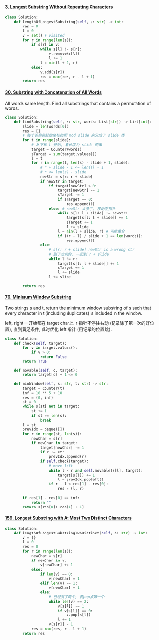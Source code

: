 #### [3. Longest Substring Without Repeating Characters](https://leetcode.cn/problems/longest-substring-without-repeating-characters/)

```python
class Solution:
    def lengthOfLongestSubstring(self, s: str) -> int:
        res = 0
        l = 0
        v = set() # visited
        for r in range(len(s)):
            if s[r] in v:
                while s[l] != s[r]:
                    v.remove(s[l])
                    l += 1
                l = min(l + 1, r)
            else:
                v.add(s[r])
                res = max(res, r - l + 1)
        return res
```



#### [30. Substring with Concatenation of All Words](https://leetcode.cn/problems/substring-with-concatenation-of-all-words/)

All words same length. Find all substrings that contains a permutation of words.

```python
class Solution:
    def findSubstring(self, s: str, words: List[str]) -> List[int]:
        slide = len(words[0])
        res = []
        # 每个答案的起始坐标按照 mod slide 来分成了 slide 类
        for t in range(slide):
            # 从下标 t 开始, 看长度为 slide 的串
            target = Counter(words)
            sTarget = sum(target.values())
            l = t
            for r in range(l, len(s) - slide + 1, slide):
                # r + slide - 1 <= len(s) - 1
                # r <= len(s) - slide
                newStr = s[r: r + slide]
                if newStr in target:
                    if target[newStr] > 0:
                        target[newStr] -= 1
                        sTarget -= 1
                        if sTarget == 0:
                            res.append(l)
                    else: # newStr 太多了, 移动左指针
                        while s[l: l + slide] != newStr:
                            target[s[l: l + slide]] += 1
                            sTarget += 1
                            l += slide
                        l = min(l + slide, r) # 可能重合
                        if ((r - l) / slide + 1 == len(words)):
                            res.append(l)
                else:
                    # s[r: r + slide] newStr is a wrong str
                    # 删了之前的, 一起到 r + slide
                    while l != r:
                        target[s[l: l + slide]] += 1
                        sTarget += 1
                        l += slide
                    l += slide

        return res
```



#### [76. Minimum Window Substring](https://leetcode.cn/problems/minimum-window-substring/)

Two strings s and t, return the minimum window substring of s such that every character in t (including duplicates) is included in the window.

left, right 一开始都在 target char上. r 指针不停往右动 (记录除了第一次的好位置), 直到满足条件, 此时优化 left 指针 (用记录的位置跳).

```python
class Solution:
    def check(self, target):
        for v in target.values():
            if v > 0:
                return False
        return True

    def movable(self, c, target):
        return target[c] + 1 <= 0

    def minWindow(self, s: str, t: str) -> str:
        target = Counter(t)
        inf = 10 ** 5 + 10
        res = (0, inf)
        st = 0
        while s[st] not in target:
            st += 1
            if st >= len(s):
                break
        l = st
        prevIdx = deque([])
        for r in range(st, len(s)):
            newChar = s[r]
            if newChar in target:
                target[newChar] -= 1
                if r != st:
                    prevIdx.append(r)
                if self.check(target):
                    # move left
                    while l < r and self.movable(s[l], target):
                        target[s[l]] += 1
                        l = prevIdx.popleft()
                    if r - l < res[1] - res[0]:
                        res = (l, r)
   
        if res[1] - res[0] == inf:
            return ""
        return s[res[0]: res[1] + 1]
```



#### [159. Longest Substring with At Most Two Distinct Characters](https://leetcode.cn/problems/longest-substring-with-at-most-two-distinct-characters/)

```python
class Solution:
    def lengthOfLongestSubstringTwoDistinct(self, s: str) -> int:
        v = {}
        l = 0
        res = 0
        for r in range(len(s)):
            newChar = s[r]
            if newChar in v:
                v[newChar] += 1
            else:
                if len(v) == 0:
                    v[newChar] = 1
                elif len(v) == 1:
                    v[newChar] = 1
                else:
                    # 已经有了两个, 要pop掉第一个
                    while len(v) == 2:
                        v[s[l]] -= 1
                        if v[s[l]] == 0:
                            v.pop(s[l])
                        l += 1
                    v[s[r]] = 1
            res = max(res, r - l + 1)
        return res
```

